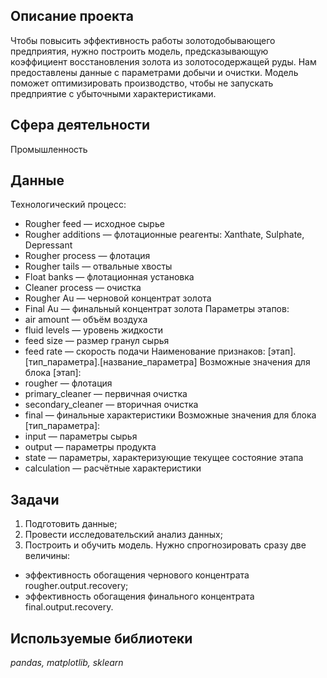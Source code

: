 ## Описание проекта 

Чтобы повысить эффективность работы золотодобывающего предприятия, нужно построить модель, предсказывающую коэффициент восстановления золота из золотосодержащей руды. Нам предоставлены данные с параметрами добычи и очистки. 
Модель поможет оптимизировать производство, чтобы не запускать предприятие с убыточными характеристиками.

## Сфера деятельности
Промышленность

## Данные
Технологический процесс:
* Rougher feed — исходное сырье
* Rougher additions — флотационные реагенты: Xanthate, Sulphate, Depressant
* Rougher process  — флотация
* Rougher tails — отвальные хвосты
* Float banks — флотационная установка
* Cleaner process — очистка
* Rougher Au — черновой концентрат золота
* Final Au — финальный концентрат золота
Параметры этапов:
* air amount — объём воздуха
* fluid levels — уровень жидкости
* feed size — размер гранул сырья
* feed rate — скорость подачи
Наименование признаков: 
[этап].[тип_параметра].[название_параметра]
Возможные значения для блока [этап]:
* rougher — флотация
* primary_cleaner — первичная очистка
* secondary_cleaner — вторичная очистка
* final — финальные характеристики
Возможные значения для блока [тип_параметра]:
* input — параметры сырья
* output — параметры продукта
* state — параметры, характеризующие текущее состояние этапа
* calculation — расчётные характеристики

## Задачи
1. Подготовить данные;
2. Провести исследовательский анализ данных;
3. Построить и обучить модель.
Нужно спрогнозировать сразу две величины:
* эффективность обогащения чернового концентрата rougher.output.recovery;
* эффективность обогащения финального концентрата final.output.recovery.

## Используемые библиотеки
*pandas, matplotlib, sklearn*
